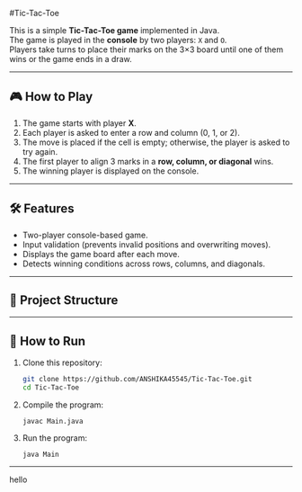 #Tic-Tac-Toe

This is a simple **Tic-Tac-Toe game** implemented in Java.  
The game is played in the **console** by two players: `X` and `O`.  
Players take turns to place their marks on the 3×3 board until one of them wins or the game ends in a draw.

---

## 🎮 How to Play
1. The game starts with player **X**.
2. Each player is asked to enter a row and column (0, 1, or 2).
3. The move is placed if the cell is empty; otherwise, the player is asked to try again.
4. The first player to align 3 marks in a **row, column, or diagonal** wins.
5. The winning player is displayed on the console.

---

## 🛠️ Features
- Two-player console-based game.
- Input validation (prevents invalid positions and overwriting moves).
- Displays the game board after each move.
- Detects winning conditions across rows, columns, and diagonals.

---

## 📂 Project Structure


---

## 🚀 How to Run
1. Clone this repository:
   ```bash
   git clone https://github.com/ANSHIKA45545/Tic-Tac-Toe.git
   cd Tic-Tac-Toe

2. Compile the program:
   ```
   javac Main.java

4. Run the program:
   ```
   java Main

---

hello
